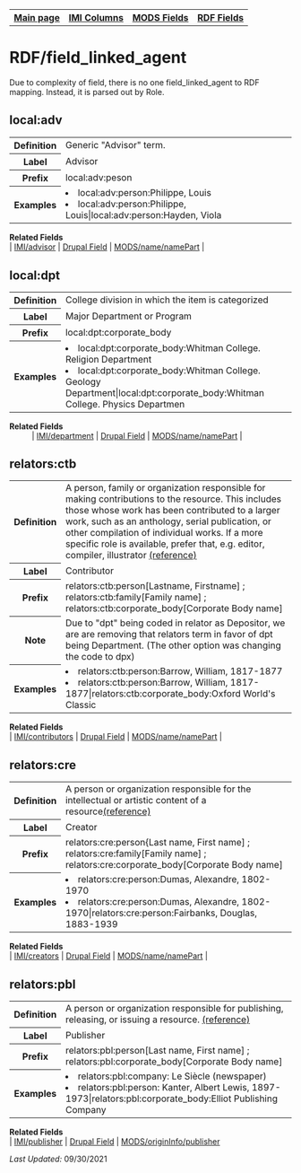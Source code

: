 <!DOCTYPE html>
<html>

<body>
<table style="width:100%">
  <tr>
    <th><a href="index.md">Main page</a></th>
	<th><a href="IMI.md">IMI Columns</a></th>
    <th><a href="MODS.md">MODS Fields</a></th>
    <th><a href="RDF.md">RDF Fields</a></th>
  </tr>
</table>



<h1>RDF/field_linked_agent</h1>
 <p>Due to complexity of field, there is no one field_linked_agent to RDF mapping. Instead, it is parsed out by Role.</p>
</dl>
<h2>local:adv</h2>
<table>
<tr>
	<th>Definition</th>
	<td>Generic "Advisor" term.</td>
</tr>
<tr>
	<th>Label</th>
	<td>Advisor</td>
</tr>
<tr>
	<th>Prefix</th>
	<td>local:adv:peson</td>
</tr>
<tr>
	<th>Examples</th>
	<td>
		<li>local:adv:person:Philippe, Louis</li> 
		<li>local:adv:person:Philippe, Louis|local:adv:person:Hayden, Viola</li>
	</td>
</tr>
</table>
<dl>
	<dt><b>Related Fields</b></dt>
			| <a href="advisor.md">IMI/advisor</a> | 
			<a href="DrupalFields.md">Drupal Field</a> | 
			<a href="mods.name.md">MODS/name/namePart</a> |
</dl>
<h2>local:dpt</h2>
<table>
<tr>
	<th>Definition</th>
	<td>College division in which the item is categorized</td>
</tr>
<tr>
	<th>Label</th>
	<td>Major Department or Program</td>
</tr>
<tr>
	<th>Prefix</th>
	<td>local:dpt:corporate_body</td>
</tr>
<tr>
	<th>Examples</th>
	<td>
		<li>local:dpt:corporate_body:Whitman College. Religion Department</li> 
		<li>local:dpt:corporate_body:Whitman College. Geology Department|local:dpt:corporate_body:Whitman College. Physics Departmen</li>
	</td>
</tr>
</table>
<dl>
	<dt><b>Related Fields</b></dt>
			<dd>| <a href="department.md">IMI/department</a> | 
			<a href="DrupalFields.md">Drupal Field</a> | 
			<a href="mods.name.md">MODS/name/namePart</a> |</dd>
</dl>
<h2>relators:ctb</h2>
<table>
<tr>
	<th>Definition</th>
	<td>A person, family or organization responsible for making contributions to the resource. This includes those whose work has been contributed to a larger work, such as an anthology, serial publication, or other compilation of individual works. If a more specific role is available, prefer that, e.g. editor, compiler, illustrator <a href="http://id.loc.gov/vocabulary/relators/ctb.html">(reference)</a> </td>
</tr>
<tr>
	<th>Label</th>
	<td>Contributor</td>
</tr>
<tr>
	<th>Prefix</th>
	<td>relators:ctb:person[Lastname, Firstname] ; relators:ctb:family[Family name] ; relators:ctb:corporate_body[Corporate Body name]</td>
</tr>
<tr>
	<th>Note</th>
	<td>Due to "dpt" being coded in relator as Depositor, we are are removing that relators term in favor of dpt being Department. (The other option was changing the code to dpx)</td>
</tr>
<tr>
	<th>Examples</th>
	<td>
		<li>relators:ctb:person:Barrow, William,  1817-1877</li> 
		<li>relators:ctb:person:Barrow, William,  1817-1877|relators:ctb:corporate_body:Oxford World's Classic</li>
	</td>
</tr>
</table>
	</dd>
<dl>
	<dt><b>Related Fields</b></dt>
			| <a href="contributors.md">IMI/contributors</a> | 
			<a href="DrupalFields.md">Drupal Field</a> | 
			<a href="mods.name.md">MODS/name/namePart</a> |
</dl>
<h2>relators:cre</h2>
<table>
<tr>
	<th>Definition</th>
	<td>A person or organization responsible for the intellectual or artistic content of a resource<a href="https://id.loc.gov/vocabulary/relators/cre.html">(reference)</a></td>
</tr>
<tr>
	<th>Label</th>
	<td>Creator</td>
</tr>
<tr>
	<th>Prefix</th>
	<td>relators:cre:person{Last name, First name] ; relators:cre:family[Family name] ; relators:cre:corporate_body[Corporate Body name]</td>
</tr>
<tr>
	<th>Examples</th>
	<td>
		<li>relators:cre:person:Dumas, Alexandre,  1802-1970</li> 
		<li>relators:cre:person:Dumas, Alexandre,  1802-1970|relators:cre:person:Fairbanks, Douglas, 1883-1939</li>
	</td>
</tr>
</table>
<dl>
	<dt><b>Related Fields</b></dt>
						| <a href="creators.md">IMI/creators</a> |
						<a href="DrupalFields.md">Drupal Field</a> |
						<a href="mods.name.md">MODS/name/namePart</a> |
</dl>
<h2>relators:pbl</h2>
<table>
<tr>
	<th>Definition</th>
	<td>A person or organization responsible for publishing, releasing, or issuing a resource. <a href="http://id.loc.gov/vocabulary/relators/pbl.html">(reference)</a></td>
</tr>
<tr>
	<th>Label</th>
	<td>Publisher</td>
</tr>
<tr>
	<th>Prefix</th>
	<td>relators:pbl:person[Last name, First name] ; relators:pbl:corporate_body[Corporate Body name]</td>
</tr>
<tr>
	<th>Examples</th>
	<td>
		<li>relators:pbl:company: Le Siècle (newspaper)</li> 
		<li>relators:pbl:person: Kanter, Albert Lewis, 1897-1973|relators:pbl:corporate_body:Elliot Publishing Company</li>
	</td>
</tr>
</table>
<dl>
	<dt><b>Related Fields</b></dt>
			| <a href="publisher.md">IMI/publisher</a> | 
			<a href="DrupalFields.md">Drupal Field</a> |
			<a href="mods.originInfo_publisher.md">MODS/originInfo/publisher</a>
</dl>
<p><i>Last Updated: </i>09/30/2021</p>
</body>
</html>



